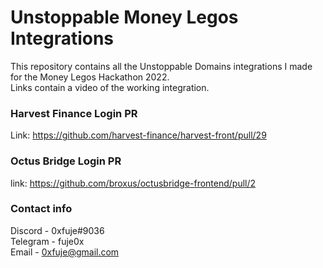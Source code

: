 # Unstoppable Money Legos Integrations
This repository contains all the Unstoppable Domains integrations I made for the Money Legos Hackathon 2022.  
Links contain a video of the working integration.

### Harvest Finance Login PR
Link: https://github.com/harvest-finance/harvest-front/pull/29

### Octus Bridge Login PR
link: https://github.com/broxus/octusbridge-frontend/pull/2

### Contact info
Discord - 0xfuje#9036  
Telegram - fuje0x  
Email - 0xfuje@gmail.com
